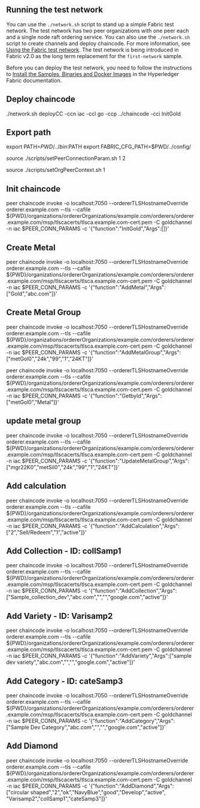 ## Running the test network

You can use the `./network.sh` script to stand up a simple Fabric test network. The test network has two peer organizations with one peer each and a single node raft ordering service. You can also use the `./network.sh` script to create channels and deploy chaincode. For more information, see [Using the Fabric test network](https://hyperledger-fabric.readthedocs.io/en/latest/test_network.html). The test network is being introduced in Fabric v2.0 as the long term replacement for the `first-network` sample.

Before you can deploy the test network, you need to follow the instructions to [Install the Samples, Binaries and Docker Images](https://hyperledger-fabric.readthedocs.io/en/latest/install.html) in the Hyperledger Fabric documentation.

## Deploy chaincode
./network.sh deployCC -ccn iac -ccl go -ccp ../chaincode -cci InitGold

## Export path
export PATH=${PWD}/../bin:$PATH
export FABRIC_CFG_PATH=$PWD/../config/

source ./scripts/setPeerConnectionParam.sh 1 2

source ./scripts/setOrgPeerContext.sh 1

## Init chaincode
peer chaincode invoke -o localhost:7050 --ordererTLSHostnameOverride orderer.example.com --tls --cafile ${PWD}/organizations/ordererOrganizations/example.com/orderers/orderer.example.com/msp/tlscacerts/tlsca.example.com-cert.pem -C goldchannel -n iac $PEER_CONN_PARAMS -c '{"function":"InitGold","Args":[]}'

## Create Metal
peer chaincode invoke -o localhost:7050 --ordererTLSHostnameOverride orderer.example.com --tls --cafile ${PWD}/organizations/ordererOrganizations/example.com/orderers/orderer.example.com/msp/tlscacerts/tlsca.example.com-cert.pem -C goldchannel -n iac $PEER_CONN_PARAMS -c '{"function":"AddMetal","Args":["Gold","abc.com"]}'

## Create Metal Group
peer chaincode invoke -o localhost:7050 --ordererTLSHostnameOverride orderer.example.com --tls --cafile ${PWD}/organizations/ordererOrganizations/example.com/orderers/orderer.example.com/msp/tlscacerts/tlsca.example.com-cert.pem -C goldchannel -n iac $PEER_CONN_PARAMS -c '{"function":"AddMetalGroup","Args":["metGol0","24k","99","1","24KT"]}'

peer chaincode invoke -o localhost:7050 --ordererTLSHostnameOverride orderer.example.com --tls --cafile ${PWD}/organizations/ordererOrganizations/example.com/orderers/orderer.example.com/msp/tlscacerts/tlsca.example.com-cert.pem -C goldchannel -n iac $PEER_CONN_PARAMS -c '{"function":"GetbyId","Args":["metGol0","Metal"]}'

## update metal group
peer chaincode invoke -o localhost:7050 --ordererTLSHostnameOverride orderer.example.com --tls --cafile ${PWD}/organizations/ordererOrganizations/example.com/orderers/orderer.example.com/msp/tlscacerts/tlsca.example.com-cert.pem -C goldchannel -n iac $PEER_CONN_PARAMS -c '{"function":"UpdateMetalGroup","Args":["mgr22K0","metSil0","24k","99","1","24KT"]}'

## Add calculation
peer chaincode invoke -o localhost:7050 --ordererTLSHostnameOverride orderer.example.com --tls --cafile ${PWD}/organizations/ordererOrganizations/example.com/orderers/orderer.example.com/msp/tlscacerts/tlsca.example.com-cert.pem -C goldchannel -n iac $PEER_CONN_PARAMS -c '{"function":"AddCalculation","Args":["2","Sell/Redeem","1","active"]}'

## Add Collection - ID: collSamp1
peer chaincode invoke -o localhost:7050 --ordererTLSHostnameOverride orderer.example.com --tls --cafile ${PWD}/organizations/ordererOrganizations/example.com/orderers/orderer.example.com/msp/tlscacerts/tlsca.example.com-cert.pem -C goldchannel -n iac $PEER_CONN_PARAMS -c '{"function":"AddCollection","Args":["Sample_collection_dev","abc.com","","","google.com","active"]}'

## Add Variety - ID: Varisamp2
peer chaincode invoke -o localhost:7050 --ordererTLSHostnameOverride orderer.example.com --tls --cafile ${PWD}/organizations/ordererOrganizations/example.com/orderers/orderer.example.com/msp/tlscacerts/tlsca.example.com-cert.pem -C goldchannel -n iac $PEER_CONN_PARAMS -c '{"function":"AddVariety","Args":["sample dev variety","abc.com","","","google.com","active"]}'


## Add Category - ID: cateSamp3
peer chaincode invoke -o localhost:7050 --ordererTLSHostnameOverride orderer.example.com --tls --cafile ${PWD}/organizations/ordererOrganizations/example.com/orderers/orderer.example.com/msp/tlscacerts/tlsca.example.com-cert.pem -C goldchannel -n iac $PEER_CONN_PARAMS -c '{"function":"AddCategory","Args":["Sample Dev Category","abc.com","","","google.com","active"]}'


## Add Diamond
peer chaincode invoke -o localhost:7050 --ordererTLSHostnameOverride orderer.example.com --tls --cafile ${PWD}/organizations/ordererOrganizations/example.com/orderers/orderer.example.com/msp/tlscacerts/tlsca.example.com-cert.pem -C goldchannel -n iac $PEER_CONN_PARAMS -c '{"function":"AddDiamond","Args":["circular shaped","2","ok","NavyBlue","good","Develop","active", "Varisamp2","collSamp1","cateSamp3"]}'